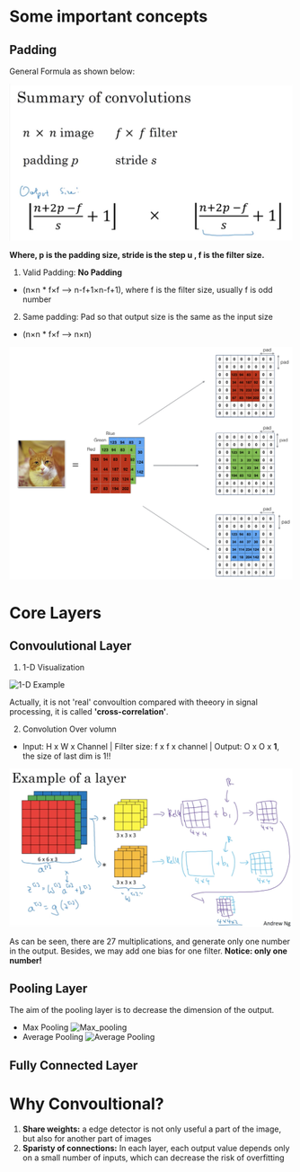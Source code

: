 # Some important concepts
## Padding
General Formula as shown below:

![General Formula](https://github.com/Kimilovesy/TF---Playground/blob/8dedbeb7314d57026928fc7a957ee4190f100565/CNN/Screen%20Shot%202018-02-24%20at%2018.02.45.png)

**Where, p is the padding size, stride is the step u , f is the filter size.** 

1. Valid Padding: **No Padding** 
  * (n×n * f×f --> n-f+1×n-f+1), where f is the filter size, usually f is odd number
2. Same padding: Pad so that output size is the same as the input size  
  * (n×n * f×f --> n×n)

![Image of Padding](https://github.com/Kimilovesy/TF---Playground/blob/master/CNN/Padding.png)





# Core Layers
## Convoulutional Layer
  1. 1-D Visualization
  
  ![1-D Example](https://github.com/Kimilovesy/deep-learning-coursera/blob/399a701dffccba20ebd7bdb63f203bb6f5b5836c/Convolutional%20Neural%20Networks/images/Convolution_schematic.gif)
  
  Actually, it is not 'real' convoultion compared with theeory in signal processing, it is called **'cross-correlation'**.
  
  2. Convolution Over volumn
   * Input: H x W x Channel | Filter size: f x f x channel | Output: O x O x **1**, the size of last dim is 1!! 
   
   ![Con-2d](https://github.com/Kimilovesy/TF---Playground/blob/3a99556405b3e25d184092858899022192690cb9/CNN/Screen%20Shot%202018-02-24%20at%2018.36.54.png)
   
   As can be seen, there are 27 multiplications, and generate only one number in the output. Besides, we may add one bias for one filter. **Notice: only one number!**

## Pooling Layer
The aim of the pooling layer is to decrease the dimension of the output.
  * Max Pooling
  ![Max_pooling](https://github.com/Kimilovesy/deep-learning-coursera/blob/399a701dffccba20ebd7bdb63f203bb6f5b5836c/Convolutional%20Neural%20Networks/images/max_pool.png)
  * Average Pooling
  ![Average Pooling](https://github.com/Kimilovesy/deep-learning-coursera/blob/399a701dffccba20ebd7bdb63f203bb6f5b5836c/Convolutional%20Neural%20Networks/images/ave-pool.png)
## Fully Connected Layer

# Why Convoultional?
1. **Share weights:** a edge detector is not only useful a part of the image, but also for another part of images
2. **Sparisty of connections:** In each layer, each output value depends only on a small number of inputs, which can decrease the risk of overfitting
